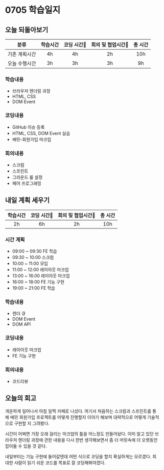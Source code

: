 # 0705 학습일지

## 오늘 되돌아보기
| 분류 | 학습시간 | 코딩 시간 | 회의 및 협업시간 | 총 시간 |
|:-------:|:------:|:------:|:-------------:|:-----:|
|기존 계획시간| 4h | 4h | 2h | 10h |
|오늘 수행시간| 3h | 3h | 3h | 9h |

### 학습내용

* 브라우저 렌더링 과정
* HTML, CSS
* DOM Event

### 코딩내용

* GitHub 이슈 등록
* HTML, CSS, DOM Event 실습
* 배민-회원가입 마크업

### 회의내용

* 스크럼
* 스프린트
* 그라운드 룰 설정
* 페어 프로그래밍

## 내일 계획 세우기
| 학습시간 | 코딩 시간 | 회의 및 협업시간 | 총 시간 |
|:------:|:------:|:-------------:|:-----:|
| 2h | 6h | 2h | 10h |

### 시간 계획

* 09:00 ~ 09:30 FE 학습
* 09:30 ~ 10:00 스크럼
* 10:00 ~ 11:00 모임
* 11:00 ~ 12:00 레이아웃 마크업
* 13:00 ~ 16:00 레이아웃 마크업
* 16:00 ~ 18:00 FE 기능 구현
* 19:00 ~ 21:00 FE 학습

### 학습내용

* 렌더 큐
* DOM Event
* DOM API

### 코딩내용

* 레이아웃 마크업
* FE 기능 구현

### 회의내용

* 코드리뷰

## 오늘의 회고
개운하게 일어나서 아침 일찍 카페로 나섰다. 여기서 처음하는 스크럼과 스프린트를 통해 배민 회원가입 프로젝트를 어떻게 진행할지 이야기 해보며 대략적으로 어떻게 기술적으로 구현할 지 그려봤다.

시간이 어쩌면 가장 오래 걸리는 마크업의 틀을 어느정도 만들어놨다. 이미 알고 있던 브라우저 렌더링 과정에 관한 내용을 다시 한번 생각해보면서 좀 더 머릿속에 더 오랫동안 잡아둘 수 있을 것 같다.

내일부터는 기능 구현에 들어갈텐데 어떤 식으로 코딩을 할지 확실하게는 모르겠다. 최대한 사람이 읽기 쉬운 코드를 목표로 잘 코딩해봐야겠다.
